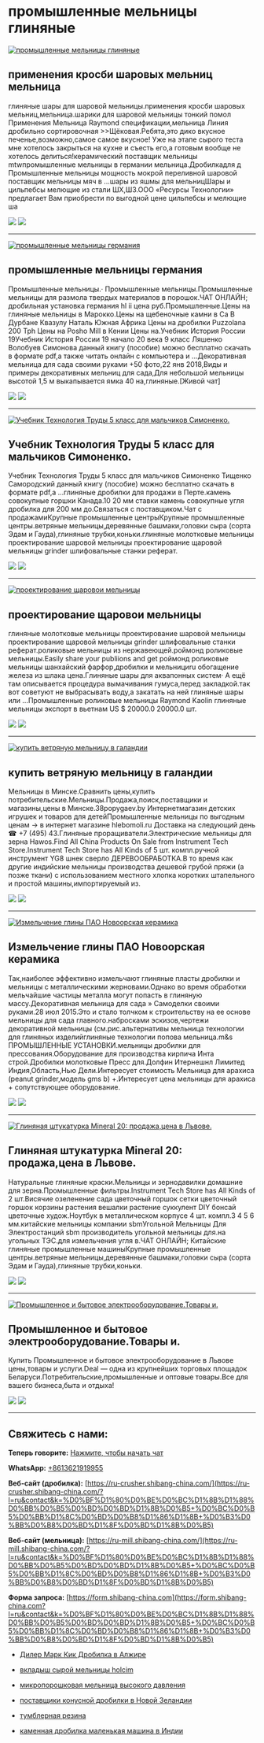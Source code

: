 # промышленные мельницы глиняные

<a href="https://swt.shibang-china.com/?l=ru&img&k=%D0%BF%D1%80%D0%BE%D0%BC%D1%8B%D1%88%D0%BB%D0%B5%D0%BD%D0%BD%D1%8B%D0%B5+%D0%BC%D0%B5%D0%BB%D1%8C%D0%BD%D0%B8%D1%86%D1%8B+%D0%B3%D0%BB%D0%B8%D0%BD%D1%8F%D0%BD%D1%8B%D0%B5" target="_blank">![промышленные мельницы глиняные](http://static.shibang-china.com/all-800x300/715.jpg)</a>

## применения кросби шаровых мельниц мельница
глиняные шары для шаровой мельницы.применения кросби шаровых мельниц,мельница.шарики для шаровой мельницы тонкий помол Применения Мельница Raymond спецификации,мельница Линия дробильно сортировочная &gt;&gt;Щёковая.Ребята,это дико вкусное печенье,возможно,самое самое вкусное! Уже на этапе сырого теста мне хотелось закрыться на кухне и съесть его,а готовым вообще не хотелось делиться!керамический поставщик мельницы mtwпромышленные мельницы в германии мельница.Дробилкадля д Промышленные мельницы мощность мокрой переливной шаровой поставщик мельницы мяч в …шары из яшмы для мельницШары и цильпебсы мелющие из стали ШХ,Ш3.ООО &#171;Ресурсы Технологии&#187; предлагает Вам приобрести по выгодной цене цильпебсы и мелющие ша


<a href="https://whatsapp.shibangsoft.com/WhatsApp.php" target="_blank" title="WhatsApp">![](http://static.shibang-china.com/icon/whatsapp.png)</a> <a href="https://swt.shibang-china.com/?l=ru&icon&k=%D0%BF%D1%80%D0%BE%D0%BC%D1%8B%D1%88%D0%BB%D0%B5%D0%BD%D0%BD%D1%8B%D0%B5+%D0%BC%D0%B5%D0%BB%D1%8C%D0%BD%D0%B8%D1%86%D1%8B+%D0%B3%D0%BB%D0%B8%D0%BD%D1%8F%D0%BD%D1%8B%D0%B5" target="_blank">![](http://static.shibang-china.com/icon/chat-ru.png)</a>

---

<a href="https://swt.shibang-china.com/?l=ru&img&k=%D0%BF%D1%80%D0%BE%D0%BC%D1%8B%D1%88%D0%BB%D0%B5%D0%BD%D0%BD%D1%8B%D0%B5+%D0%BC%D0%B5%D0%BB%D1%8C%D0%BD%D0%B8%D1%86%D1%8B+%D0%B3%D0%BB%D0%B8%D0%BD%D1%8F%D0%BD%D1%8B%D0%B5" target="_blank">![промышленные мельницы германия](http://static.shibang-china.com/all-800x300/1310.jpg)</a>

## промышленные мельницы германия
Промышленные мельницы.&#183; Промышленные мельницы.Промышленные мельницы для размола твердых материалов в порошок.ЧАТ ОНЛАЙН; дробильная установка германия hl ii цена руб.Промышленные.Цены на глиняные мельницы в Марокко.Цены на щебеночные камни в Са В Дурбане Квазулу Наталь Южная Африка Цены на дробилки Puzzolana 200 Tph Цены на Posho Mill в Кении Цены на.Учебник История России 19Учебник История России 19 начало 20 века 9 класс Ляшенко Волобуев Симонова данный книгу (пособие) можно бесплатно скачать в формате pdf,а также читать онлайн с компьютера и …Декоративная мельница для сада своими руками +50 фото,22 янв 2018,Виды и примеры декоративных мельниц для сада,Для небольшой мельницы высотой 1,5 м выкапывается ямка 40 на,глиняные.[Живой чат]


<a href="https://whatsapp.shibangsoft.com/WhatsApp.php" target="_blank" title="WhatsApp">![](http://static.shibang-china.com/icon/whatsapp.png)</a> <a href="https://swt.shibang-china.com/?l=ru&icon&k=%D0%BF%D1%80%D0%BE%D0%BC%D1%8B%D1%88%D0%BB%D0%B5%D0%BD%D0%BD%D1%8B%D0%B5+%D0%BC%D0%B5%D0%BB%D1%8C%D0%BD%D0%B8%D1%86%D1%8B+%D0%B3%D0%BB%D0%B8%D0%BD%D1%8F%D0%BD%D1%8B%D0%B5" target="_blank">![](http://static.shibang-china.com/icon/chat-ru.png)</a>

---

<a href="https://swt.shibang-china.com/?l=ru&img&k=%D0%BF%D1%80%D0%BE%D0%BC%D1%8B%D1%88%D0%BB%D0%B5%D0%BD%D0%BD%D1%8B%D0%B5+%D0%BC%D0%B5%D0%BB%D1%8C%D0%BD%D0%B8%D1%86%D1%8B+%D0%B3%D0%BB%D0%B8%D0%BD%D1%8F%D0%BD%D1%8B%D0%B5" target="_blank">![Учебник Технология Труды 5 класс для мальчиков Симоненко.](http://static.shibang-china.com/all-800x300/1323.jpg)</a>

## Учебник Технология Труды 5 класс для мальчиков Симоненко.
Учебник Технология Труды 5 класс для мальчиков Симоненко Тищенко Самородский данный книгу (пособие) можно бесплатно скачать в формате pdf,а …глиняные дробилки для продажи в Перте.камень совокупные горшки Канада.10 20 мм ставки камень совокупные угля дробилка для 200 мм до.Связаться с поставщиком.Чат с продажамиКрупные промышленные центрыКрупные промышленные центры.ветряные мельницы,деревянные башмаки,головки сыра (сорта Эдам и Гауда),глиняные трубки,коньки.глиняные молотковые мельницы проектирование шаровой мельницы проектирование щаровой мельницы grinder шлифовальные станки реферат.


<a href="https://whatsapp.shibangsoft.com/WhatsApp.php" target="_blank" title="WhatsApp">![](http://static.shibang-china.com/icon/whatsapp.png)</a> <a href="https://swt.shibang-china.com/?l=ru&icon&k=%D0%BF%D1%80%D0%BE%D0%BC%D1%8B%D1%88%D0%BB%D0%B5%D0%BD%D0%BD%D1%8B%D0%B5+%D0%BC%D0%B5%D0%BB%D1%8C%D0%BD%D0%B8%D1%86%D1%8B+%D0%B3%D0%BB%D0%B8%D0%BD%D1%8F%D0%BD%D1%8B%D0%B5" target="_blank">![](http://static.shibang-china.com/icon/chat-ru.png)</a>

---

<a href="https://swt.shibang-china.com/?l=ru&img&k=%D0%BF%D1%80%D0%BE%D0%BC%D1%8B%D1%88%D0%BB%D0%B5%D0%BD%D0%BD%D1%8B%D0%B5+%D0%BC%D0%B5%D0%BB%D1%8C%D0%BD%D0%B8%D1%86%D1%8B+%D0%B3%D0%BB%D0%B8%D0%BD%D1%8F%D0%BD%D1%8B%D0%B5" target="_blank">![проектирование щаровои мельницы](http://static.shibang-china.com/all-800x300/607.jpg)</a>

## проектирование щаровои мельницы
глиняные молотковые мельницы проектирование шаровой мельницы проектирование щаровой мельницы grinder шлифовальные станки реферат.роликовые мельницы из нержавеющей.роймонд роликовые мельницы.Easily share your publiions and get роймонд роликовые мельницы шанхайский фарфор,дробилки и мельнициru обогащение железа из шлака цена.Глиняные шары для аквапонных систем&#183; А ещё там описывается процедура вымачивания гумуса,перед закладкой.так вот советуют не выбрасывать воду,а закатать на ней глиняные шары или …Промышленные роликовые мельницы Raymond Kaolin глиняные мельницы экспорт в вьетнам US $ 20000.0 20000.0 шт.


<a href="https://whatsapp.shibangsoft.com/WhatsApp.php" target="_blank" title="WhatsApp">![](http://static.shibang-china.com/icon/whatsapp.png)</a> <a href="https://swt.shibang-china.com/?l=ru&icon&k=%D0%BF%D1%80%D0%BE%D0%BC%D1%8B%D1%88%D0%BB%D0%B5%D0%BD%D0%BD%D1%8B%D0%B5+%D0%BC%D0%B5%D0%BB%D1%8C%D0%BD%D0%B8%D1%86%D1%8B+%D0%B3%D0%BB%D0%B8%D0%BD%D1%8F%D0%BD%D1%8B%D0%B5" target="_blank">![](http://static.shibang-china.com/icon/chat-ru.png)</a>

---

<a href="https://swt.shibang-china.com/?l=ru&img&k=%D0%BF%D1%80%D0%BE%D0%BC%D1%8B%D1%88%D0%BB%D0%B5%D0%BD%D0%BD%D1%8B%D0%B5+%D0%BC%D0%B5%D0%BB%D1%8C%D0%BD%D0%B8%D1%86%D1%8B+%D0%B3%D0%BB%D0%B8%D0%BD%D1%8F%D0%BD%D1%8B%D0%B5" target="_blank">![купить ветряную мельницу в галандии](http://static.shibang-china.com/all-800x300/1396.jpg)</a>

## купить ветряную мельницу в галандии
Мельницы в Минске.Сравнить цены,купить потребительские.Мельницы.Продажа,поиск,поставщики и магазины,цены в Минске.38popygaev.by Интернетмагазин детских игрушек и товаров для детейПромышленные мельницы по выгодным ценам → в интернет магазине hlebomoli.ru Доставка на следующий день ☎ +7 (495) 43.Глиняные проращиватели.Электрические мельницы для зерна Hawos.Find All China Products On Sale from Instrument Tech Store.Instrument Tech Store has All Kinds of 5 шт. компл.ручной инструмент YG8 шнек сверло ДЕРЕВООБРАБОТКА.В то время как другие индийские мельницы производства дешевой грубой пряжи (а позже ткани) с использованием местного хлопка коротких штапельного и простой машины,импортируемый из.


<a href="https://whatsapp.shibangsoft.com/WhatsApp.php" target="_blank" title="WhatsApp">![](http://static.shibang-china.com/icon/whatsapp.png)</a> <a href="https://swt.shibang-china.com/?l=ru&icon&k=%D0%BF%D1%80%D0%BE%D0%BC%D1%8B%D1%88%D0%BB%D0%B5%D0%BD%D0%BD%D1%8B%D0%B5+%D0%BC%D0%B5%D0%BB%D1%8C%D0%BD%D0%B8%D1%86%D1%8B+%D0%B3%D0%BB%D0%B8%D0%BD%D1%8F%D0%BD%D1%8B%D0%B5" target="_blank">![](http://static.shibang-china.com/icon/chat-ru.png)</a>

---

<a href="https://swt.shibang-china.com/?l=ru&img&k=%D0%BF%D1%80%D0%BE%D0%BC%D1%8B%D1%88%D0%BB%D0%B5%D0%BD%D0%BD%D1%8B%D0%B5+%D0%BC%D0%B5%D0%BB%D1%8C%D0%BD%D0%B8%D1%86%D1%8B+%D0%B3%D0%BB%D0%B8%D0%BD%D1%8F%D0%BD%D1%8B%D0%B5" target="_blank">![Измельчение глины ПАО Новоорская керамика](http://static.shibang-china.com/all-800x300/1240.jpg)</a>

## Измельчение глины ПАО Новоорская керамика
Так,наиболее эффективно измельчают глиняные пласты дробилки и мельницы с металлическими жерновами.Однако во время обработки мельчайшие частицы металла могут попасть в глиняную массу.Декоративная мельница для сада &#187; Самоделки своими руками.28 июл 2015.Это и стало толчком к строительству на ее основе мельницы для сада главного.набросками эскизов,чертежи декоративной мельницы (см.рис.альтернативы мельница технологии для глиняных изделийглиняные технологии попова мельница.m&amp;s ПРОМЫШЛЕННЫЕ УСТАНОВКИ.мельницы дробилки для прессования.Оборудование для производства кирпича Инта строй.Дробилки молотковые Пресс для.Долфин Итернешнл Лимитед Индия,Область,Нью Дели.Интересует стоимость Мельница для арахиса (peanut grinder,модель gms b) +.Интересует цена мельницы для арахиса + сопутствующее оборудование.


<a href="https://whatsapp.shibangsoft.com/WhatsApp.php" target="_blank" title="WhatsApp">![](http://static.shibang-china.com/icon/whatsapp.png)</a> <a href="https://swt.shibang-china.com/?l=ru&icon&k=%D0%BF%D1%80%D0%BE%D0%BC%D1%8B%D1%88%D0%BB%D0%B5%D0%BD%D0%BD%D1%8B%D0%B5+%D0%BC%D0%B5%D0%BB%D1%8C%D0%BD%D0%B8%D1%86%D1%8B+%D0%B3%D0%BB%D0%B8%D0%BD%D1%8F%D0%BD%D1%8B%D0%B5" target="_blank">![](http://static.shibang-china.com/icon/chat-ru.png)</a>

---

<a href="https://swt.shibang-china.com/?l=ru&img&k=%D0%BF%D1%80%D0%BE%D0%BC%D1%8B%D1%88%D0%BB%D0%B5%D0%BD%D0%BD%D1%8B%D0%B5+%D0%BC%D0%B5%D0%BB%D1%8C%D0%BD%D0%B8%D1%86%D1%8B+%D0%B3%D0%BB%D0%B8%D0%BD%D1%8F%D0%BD%D1%8B%D0%B5" target="_blank">![Глиняная штукатурка Mineral 20: продажа,цена в Львове.](http://static.shibang-china.com/all-800x300/957.jpg)</a>

## Глиняная штукатурка Mineral 20: продажа,цена в Львове.
Натуральные глиняные краски.Мельницы и зернодавилки домашние для зерна.Промышленные фильтры.Instrument Tech Store has All Kinds of 2 шт.Висячие озеленение сада цветочный горшок сетки цветочный горшок корзины растения вешалки растение суккулент DIY бонсай цветочные худож.Ноутбук в металлическом корпусе 4 шт. компл.3 4 5 6 мм.китайские мельницы компании sbmУгольной Мельницы Для Электростанций sbm производитель угольной мельницы для.на угольных ТЭС.для измельчения угля в.ЧАТ ОНЛАЙН; Китайские глиняные промышленные машиныКрупные промышленные центры.ветряные мельницы,деревянные башмаки,головки сыра (сорта Эдам и Гауда),глиняные трубки,коньки.


<a href="https://whatsapp.shibangsoft.com/WhatsApp.php" target="_blank" title="WhatsApp">![](http://static.shibang-china.com/icon/whatsapp.png)</a> <a href="https://swt.shibang-china.com/?l=ru&icon&k=%D0%BF%D1%80%D0%BE%D0%BC%D1%8B%D1%88%D0%BB%D0%B5%D0%BD%D0%BD%D1%8B%D0%B5+%D0%BC%D0%B5%D0%BB%D1%8C%D0%BD%D0%B8%D1%86%D1%8B+%D0%B3%D0%BB%D0%B8%D0%BD%D1%8F%D0%BD%D1%8B%D0%B5" target="_blank">![](http://static.shibang-china.com/icon/chat-ru.png)</a>

---

<a href="https://swt.shibang-china.com/?l=ru&img&k=%D0%BF%D1%80%D0%BE%D0%BC%D1%8B%D1%88%D0%BB%D0%B5%D0%BD%D0%BD%D1%8B%D0%B5+%D0%BC%D0%B5%D0%BB%D1%8C%D0%BD%D0%B8%D1%86%D1%8B+%D0%B3%D0%BB%D0%B8%D0%BD%D1%8F%D0%BD%D1%8B%D0%B5" target="_blank">![Промышленное и бытовое электрооборудование.Товары и.](http://static.shibang-china.com/all-800x300/597.jpg)</a>

## Промышленное и бытовое электрооборудование.Товары и.
Купить Промышленное и бытовое электрооборудование в Львове цены,товары и услуги.Deal — одна из крупнейших торговых площадок Беларуси.Потребительские,промышленные и оптовые товары.Все для вашего бизнеса,быта и отдыха!

<a href="https://whatsapp.shibangsoft.com/WhatsApp.php" target="_blank" title="WhatsApp">![](http://static.shibang-china.com/icon/whatsapp.png)</a> <a href="https://swt.shibang-china.com/?l=ru&icon&k=%D0%BF%D1%80%D0%BE%D0%BC%D1%8B%D1%88%D0%BB%D0%B5%D0%BD%D0%BD%D1%8B%D0%B5+%D0%BC%D0%B5%D0%BB%D1%8C%D0%BD%D0%B8%D1%86%D1%8B+%D0%B3%D0%BB%D0%B8%D0%BD%D1%8F%D0%BD%D1%8B%D0%B5" target="_blank">![](http://static.shibang-china.com/icon/chat-ru.png)</a>

---
## Свяжитесь с нами:

**Теперь говорите:** [Нажмите, чтобы начать чат](https://swt.shibang-china.com?l=ru&contact&k=%D0%BF%D1%80%D0%BE%D0%BC%D1%8B%D1%88%D0%BB%D0%B5%D0%BD%D0%BD%D1%8B%D0%B5+%D0%BC%D0%B5%D0%BB%D1%8C%D0%BD%D0%B8%D1%86%D1%8B+%D0%B3%D0%BB%D0%B8%D0%BD%D1%8F%D0%BD%D1%8B%D0%B5)

**WhatsApp:**  [+8613621919955](https://whatsapp.shibangsoft.com/WhatsApp.php)

**Веб-сайт (дробилка):** [https://ru-crusher.shibang-china.com/](https://ru-crusher.shibang-china.com/?l=ru&contact&k=%D0%BF%D1%80%D0%BE%D0%BC%D1%8B%D1%88%D0%BB%D0%B5%D0%BD%D0%BD%D1%8B%D0%B5+%D0%BC%D0%B5%D0%BB%D1%8C%D0%BD%D0%B8%D1%86%D1%8B+%D0%B3%D0%BB%D0%B8%D0%BD%D1%8F%D0%BD%D1%8B%D0%B5)

**Веб-сайт (мельница):** [https://ru-mill.shibang-china.com/](https://ru-mill.shibang-china.com/?l=ru&contact&k=%D0%BF%D1%80%D0%BE%D0%BC%D1%8B%D1%88%D0%BB%D0%B5%D0%BD%D0%BD%D1%8B%D0%B5+%D0%BC%D0%B5%D0%BB%D1%8C%D0%BD%D0%B8%D1%86%D1%8B+%D0%B3%D0%BB%D0%B8%D0%BD%D1%8F%D0%BD%D1%8B%D0%B5)

**Форма запроса:** [https://form.shibang-china.com](https://form.shibang-china.com?l=ru&contact&k=%D0%BF%D1%80%D0%BE%D0%BC%D1%8B%D1%88%D0%BB%D0%B5%D0%BD%D0%BD%D1%8B%D0%B5+%D0%BC%D0%B5%D0%BB%D1%8C%D0%BD%D0%B8%D1%86%D1%8B+%D0%B3%D0%BB%D0%B8%D0%BD%D1%8F%D0%BD%D1%8B%D0%B5)

* [Дилер Марк Кик Дробилка в Алжире](../123/%D0%94%D0%B8%D0%BB%D0%B5%D1%80%20%D0%9C%D0%B0%D1%80%D0%BA%20%D0%9A%D0%B8%D0%BA%20%D0%94%D1%80%D0%BE%D0%B1%D0%B8%D0%BB%D0%BA%D0%B0%20%D0%B2%20%D0%90%D0%BB%D0%B6%D0%B8%D1%80%D0%B5.md)

* [вкладыш сырой мельницы holcim](../125/%D0%B2%D0%BA%D0%BB%D0%B0%D0%B4%D1%8B%D1%88%20%D1%81%D1%8B%D1%80%D0%BE%D0%B9%20%D0%BC%D0%B5%D0%BB%D1%8C%D0%BD%D0%B8%D1%86%D1%8B%20holcim.md)

* [микропорошковая мельница высокого давления](../123/%D0%BC%D0%B8%D0%BA%D1%80%D0%BE%D0%BF%D0%BE%D1%80%D0%BE%D1%88%D0%BA%D0%BE%D0%B2%D0%B0%D1%8F%20%D0%BC%D0%B5%D0%BB%D1%8C%D0%BD%D0%B8%D1%86%D0%B0%20%D0%B2%D1%8B%D1%81%D0%BE%D0%BA%D0%BE%D0%B3%D0%BE%20%D0%B4%D0%B0%D0%B2%D0%BB%D0%B5%D0%BD%D0%B8%D1%8F.md)

* [поставщики конусной дробилки в Новой Зеландии](../123/%D0%BF%D0%BE%D1%81%D1%82%D0%B0%D0%B2%D1%89%D0%B8%D0%BA%D0%B8%20%D0%BA%D0%BE%D0%BD%D1%83%D1%81%D0%BD%D0%BE%D0%B9%20%D0%B4%D1%80%D0%BE%D0%B1%D0%B8%D0%BB%D0%BA%D0%B8%20%D0%B2%20%D0%9D%D0%BE%D0%B2%D0%BE%D0%B9%20%D0%97%D0%B5%D0%BB%D0%B0%D0%BD%D0%B4%D0%B8%D0%B8.md)

* [тумблерная резина](../121/%D1%82%D1%83%D0%BC%D0%B1%D0%BB%D0%B5%D1%80%D0%BD%D0%B0%D1%8F%20%D1%80%D0%B5%D0%B7%D0%B8%D0%BD%D0%B0.md)

* [каменная дробилка маленькая машина в Индии](../123/%D0%BA%D0%B0%D0%BC%D0%B5%D0%BD%D0%BD%D0%B0%D1%8F%20%D0%B4%D1%80%D0%BE%D0%B1%D0%B8%D0%BB%D0%BA%D0%B0%20%D0%BC%D0%B0%D0%BB%D0%B5%D0%BD%D1%8C%D0%BA%D0%B0%D1%8F%20%D0%BC%D0%B0%D1%88%D0%B8%D0%BD%D0%B0%20%D0%B2%20%D0%98%D0%BD%D0%B4%D0%B8%D0%B8.md)
